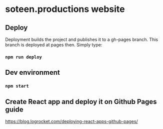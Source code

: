 <!-- # Getting Started with Create React App

This project was bootstrapped with [Create React App](https://github.com/facebook/create-react-app).

## Available Scripts

In the project directory, you can run:

### `npm start` -->

# soteen.productions website

## Deploy

Deployment builds the project and publishes it to a gh-pages branch. This branch is deployed at pages then. Simply type:

### `npm run deploy`

## Dev environment

### `npm start`

## Create React app and deploy it on Github Pages guide

https://blog.logrocket.com/deploying-react-apps-github-pages/
